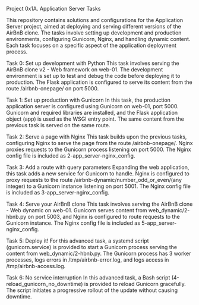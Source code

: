 Project 0x1A. Application Server Tasks

This repository contains solutions and configurations for the Application Server project, aimed at deploying and serving different versions of the AirBnB clone. The tasks involve setting up development and production environments, configuring Gunicorn, Nginx, and handling dynamic content. Each task focuses on a specific aspect of the application deployment process.

Task 0: Set up development with Python
This task involves serving the AirBnB clone v2 - Web framework on web-01. The development environment is set up to test and debug the code before deploying it to production. The Flask application is configured to serve its content from the route /airbnb-onepage/ on port 5000.

Task 1: Set up production with Gunicorn
In this task, the production application server is configured using Gunicorn on web-01, port 5000. Gunicorn and required libraries are installed, and the Flask application object (app) is used as the WSGI entry point. The same content from the previous task is served on the same route.

Task 2: Serve a page with Nginx
This task builds upon the previous tasks, configuring Nginx to serve the page from the route /airbnb-onepage/. Nginx proxies requests to the Gunicorn process listening on port 5000. The Nginx config file is included as 2-app_server-nginx_config.

Task 3: Add a route with query parameters
Expanding the web application, this task adds a new service for Gunicorn to handle. Nginx is configured to proxy requests to the route /airbnb-dynamic/number_odd_or_even/(any integer) to a Gunicorn instance listening on port 5001. The Nginx config file is included as 3-app_server-nginx_config.

Task 4: Serve your AirBnB clone
This task involves serving the AirBnB clone - Web dynamic on web-01. Gunicorn serves content from web_dynamic/2-hbnb.py on port 5003, and Nginx is configured to route requests to the Gunicorn instance. The Nginx config file is included as 5-app_server-nginx_config.

Task 5: Deploy it!
For this advanced task, a systemd script (gunicorn.service) is provided to start a Gunicorn process serving the content from web_dynamic/2-hbnb.py. The Gunicorn process has 3 worker processes, logs errors in /tmp/airbnb-error.log, and logs access in /tmp/airbnb-access.log.

Task 6: No service interruption
In this advanced task, a Bash script (4-reload_gunicorn_no_downtime) is provided to reload Gunicorn gracefully. The script initiates a progressive rollout of the update without causing downtime.

